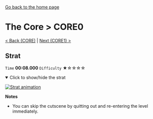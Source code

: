 [Go back to the home page](https://github.com/Doublevil/scbspeedrun)

# The Core > CORE0

[< Back (CORE)](https://github.com/Doublevil/scbspeedrun/blob/main/levels/CORE/CORE.md) | [Next (CORE1) >](https://github.com/Doublevil/scbspeedrun/blob/main/levels/CORE/CORE1.md)

## Strat

`Time` **00:08.000** `Difficulty` ★☆☆☆☆
<details open>
  <summary>Click to show/hide the strat</summary>

  [![Strat animation](https://github.com/Doublevil/scbspeedrun/blob/main/media/levels/CORE/CORE0_Strat.webp)](https://github.com/Doublevil/scbspeedrun/blob/main/media/levels/CORE/CORE0_Strat.mp4?raw=true)

  **Notes**
  - You can skip the cutscene by quitting out and re-entering the level immediately.
</details>
